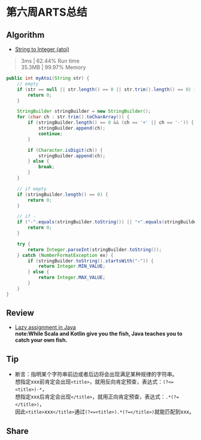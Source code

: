 # 第六周ARTS总结
## Algorithm
- [String to Integer (atoi)](https://leetcode.com/problems/string-to-integer-atoi/)
> 3ms | 62.44% Run time  
> 35.3MB | 99.97% Memory
```java
public int myAtoi(String str) {
    // empty
    if (str == null || str.length() == 0 || str.trim().length() == 0) {
        return 0;
    }

    StringBuilder stringBuilder = new StringBuilder();
    for (char ch : str.trim().toCharArray()) {
        if (stringBuilder.length() == 0 && (ch == '+' || ch == '-')) {
            stringBuilder.append(ch);
            continue;
        }

        if (Character.isDigit(ch)) {
            stringBuilder.append(ch);
        } else {
            break;
        }
    }

    // if empty
    if (stringBuilder.length() == 0) {
        return 0;
    }

    // if -
    if ("-".equals(stringBuilder.toString()) || "+".equals(stringBuilder.toString())) {
        return 0;
    }

    try {
        return Integer.parseInt(stringBuilder.toString());
    } catch (NumberFormatException ex) {
        if (stringBuilder.toString().startsWith("-")) {
            return Integer.MIN_VALUE;
        } else {
            return Integer.MAX_VALUE;
        }
    }
}
```

## Review
- [Lazy assignment in Java](https://javax0.wordpress.com/2019/05/15/lazy-assignment-in-java/)  
**note:While Scala and Kotlin give you the fish, Java teaches you to catch your own fish.**

## Tip
+ 断言：指明某个字符串前边或者后边将会出现满足某种规律的字符串。  
  想指定xxx前肯定会出现`<title>`，就用反向肯定预查，表达式：`(?<=<title>)·*`，  
  想指定xxx后肯定会出现`</title>`，就用正向肯定预查，表达式：`.*(?=</title>)`，  
  因此`<title>`xxx`</title>`通过`(?<=<title>).*(?=</title>)`就能匹配到xxx。

## Share